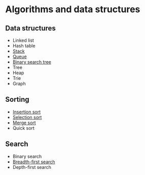 # Algorithms and data structures

## Data structures
- Linked list
- Hash table
- [Stack](data/stack.py)
- [Queue](data/queue.py)
- [Binary search tree](data/bst.py)
- Tree
- Heap
- Trie
- Graph

## Sorting
- [Insertion sort](sorting/insertion-sort.py)
- [Selection sort](sorting/selection-sort.py)
- [Merge sort](sorting/merge-sort.py)
- Quick sort

## Search
- Binary search
- [Breadth-first search](search/bfs.py)
- Depth-first search

